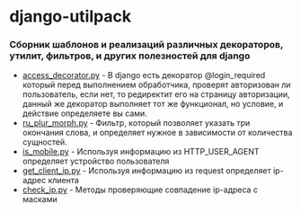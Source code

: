 # django-utilpack

### Сборник шаблонов и реализаций различных декораторов, утилит, фильтров, и других полезностей для django

* [access_decorator.py](decorators%2Faccess_decorator.py) - В django есть декоратор @login_required который перед выполнением обработчика, проверят авторизован ли пользователь, если нет, то редиректит его на страницу авторизации, данный же декоратор выполняет тот же функционал, но условие, и действие определяете вы сами.
* [ru_plur_morph.py](filters%2Fru_plur_morph.py) - Фильтр, который позволяет указать три окончания слова, и определяет нужное в зависимости от количества сущностей.
* [is_mobile.py](utils%2Fis_mobile.py) - Используя информацию из HTTP_USER_AGENT определяет устройство пользователя
* [get_client_ip.py](utils%2Fget_client_ip.py) - Используя информацию из request определяет ip-адрес клиента
* [check_ip.py](utils%2Fcheck_ip.py) - Методы проверяющие совпадение ip-адреса с масками

